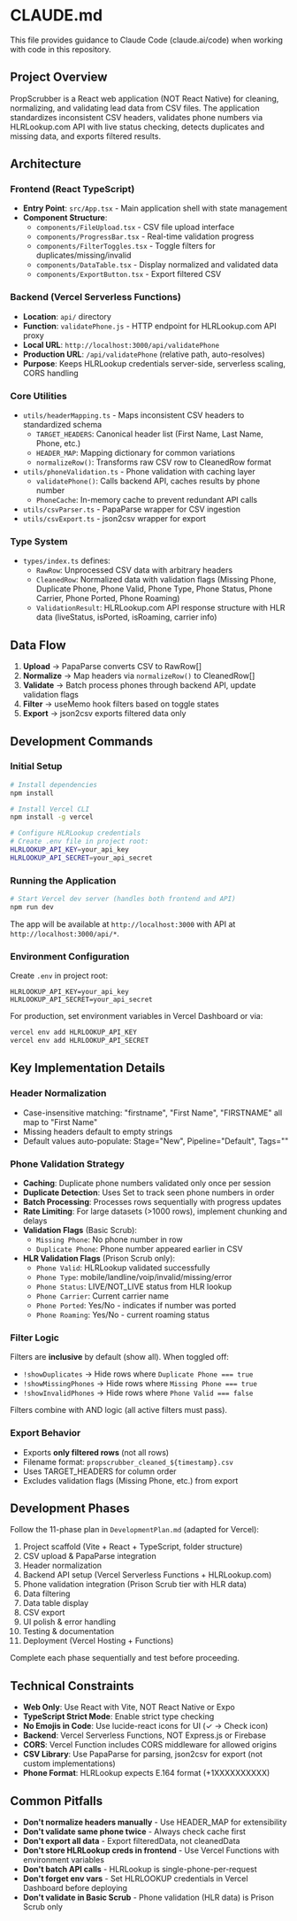 # CLAUDE.md

This file provides guidance to Claude Code (claude.ai/code) when working with code in this repository.

## Project Overview

PropScrubber is a React web application (NOT React Native) for cleaning, normalizing, and validating lead data from CSV files. The application standardizes inconsistent CSV headers, validates phone numbers via HLRLookup.com API with live status checking, detects duplicates and missing data, and exports filtered results.

## Architecture

### Frontend (React TypeScript)
- **Entry Point**: `src/App.tsx` - Main application shell with state management
- **Component Structure**:
  - `components/FileUpload.tsx` - CSV file upload interface
  - `components/ProgressBar.tsx` - Real-time validation progress
  - `components/FilterToggles.tsx` - Toggle filters for duplicates/missing/invalid
  - `components/DataTable.tsx` - Display normalized and validated data
  - `components/ExportButton.tsx` - Export filtered CSV

### Backend (Vercel Serverless Functions)
- **Location**: `api/` directory
- **Function**: `validatePhone.js` - HTTP endpoint for HLRLookup.com API proxy
- **Local URL**: `http://localhost:3000/api/validatePhone`
- **Production URL**: `/api/validatePhone` (relative path, auto-resolves)
- **Purpose**: Keeps HLRLookup credentials server-side, serverless scaling, CORS handling

### Core Utilities
- `utils/headerMapping.ts` - Maps inconsistent CSV headers to standardized schema
  - `TARGET_HEADERS`: Canonical header list (First Name, Last Name, Phone, etc.)
  - `HEADER_MAP`: Mapping dictionary for common variations
  - `normalizeRow()`: Transforms raw CSV row to CleanedRow format
- `utils/phoneValidation.ts` - Phone validation with caching layer
  - `validatePhone()`: Calls backend API, caches results by phone number
  - `PhoneCache`: In-memory cache to prevent redundant API calls
- `utils/csvParser.ts` - PapaParse wrapper for CSV ingestion
- `utils/csvExport.ts` - json2csv wrapper for export

### Type System
- `types/index.ts` defines:
  - `RawRow`: Unprocessed CSV data with arbitrary headers
  - `CleanedRow`: Normalized data with validation flags (Missing Phone, Duplicate Phone, Phone Valid, Phone Type, Phone Status, Phone Carrier, Phone Ported, Phone Roaming)
  - `ValidationResult`: HLRLookup.com API response structure with HLR data (liveStatus, isPorted, isRoaming, carrier info)

## Data Flow

1. **Upload** → PapaParse converts CSV to RawRow[]
2. **Normalize** → Map headers via `normalizeRow()` to CleanedRow[]
3. **Validate** → Batch process phones through backend API, update validation flags
4. **Filter** → useMemo hook filters based on toggle states
5. **Export** → json2csv exports filtered data only

## Development Commands

### Initial Setup
```bash
# Install dependencies
npm install

# Install Vercel CLI
npm install -g vercel

# Configure HLRLookup credentials
# Create .env file in project root:
HLRLOOKUP_API_KEY=your_api_key
HLRLOOKUP_API_SECRET=your_api_secret
```

### Running the Application
```bash
# Start Vercel dev server (handles both frontend and API)
npm run dev
```

The app will be available at `http://localhost:3000` with API at `http://localhost:3000/api/*`.

### Environment Configuration
Create `.env` in project root:
```
HLRLOOKUP_API_KEY=your_api_key
HLRLOOKUP_API_SECRET=your_api_secret
```

For production, set environment variables in Vercel Dashboard or via:
```bash
vercel env add HLRLOOKUP_API_KEY
vercel env add HLRLOOKUP_API_SECRET
```

## Key Implementation Details

### Header Normalization
- Case-insensitive matching: "firstname", "First Name", "FIRSTNAME" all map to "First Name"
- Missing headers default to empty strings
- Default values auto-populate: Stage="New", Pipeline="Default", Tags=""

### Phone Validation Strategy
- **Caching**: Duplicate phone numbers validated only once per session
- **Duplicate Detection**: Uses Set to track seen phone numbers in order
- **Batch Processing**: Processes rows sequentially with progress updates
- **Rate Limiting**: For large datasets (>1000 rows), implement chunking and delays
- **Validation Flags** (Basic Scrub):
  - `Missing Phone`: No phone number in row
  - `Duplicate Phone`: Phone number appeared earlier in CSV
- **HLR Validation Flags** (Prison Scrub only):
  - `Phone Valid`: HLRLookup validated successfully
  - `Phone Type`: mobile/landline/voip/invalid/missing/error
  - `Phone Status`: LIVE/NOT_LIVE status from HLR lookup
  - `Phone Carrier`: Current carrier name
  - `Phone Ported`: Yes/No - indicates if number was ported
  - `Phone Roaming`: Yes/No - current roaming status

### Filter Logic
Filters are **inclusive** by default (show all). When toggled off:
- `!showDuplicates` → Hide rows where `Duplicate Phone === true`
- `!showMissingPhones` → Hide rows where `Missing Phone === true`
- `!showInvalidPhones` → Hide rows where `Phone Valid === false`

Filters combine with AND logic (all active filters must pass).

### Export Behavior
- Exports **only filtered rows** (not all rows)
- Filename format: `propscrubber_cleaned_${timestamp}.csv`
- Uses TARGET_HEADERS for column order
- Excludes validation flags (Missing Phone, etc.) from export

## Development Phases

Follow the 11-phase plan in `DevelopmentPlan.md` (adapted for Vercel):
1. Project scaffold (Vite + React + TypeScript, folder structure)
2. CSV upload & PapaParse integration
3. Header normalization
4. Backend API setup (Vercel Serverless Functions + HLRLookup.com)
5. Phone validation integration (Prison Scrub tier with HLR data)
6. Data filtering
7. Data table display
8. CSV export
9. UI polish & error handling
10. Testing & documentation
11. Deployment (Vercel Hosting + Functions)

Complete each phase sequentially and test before proceeding.

## Technical Constraints

- **Web Only**: Use React with Vite, NOT React Native or Expo
- **TypeScript Strict Mode**: Enable strict type checking
- **No Emojis in Code**: Use lucide-react icons for UI (✓ → Check icon)
- **Backend**: Vercel Serverless Functions, NOT Express.js or Firebase
- **CORS**: Vercel Function includes CORS middleware for allowed origins
- **CSV Library**: Use PapaParse for parsing, json2csv for export (not custom implementations)
- **Phone Format**: HLRLookup expects E.164 format (+1XXXXXXXXXX)

## Common Pitfalls

- **Don't normalize headers manually** - Use HEADER_MAP for extensibility
- **Don't validate same phone twice** - Always check cache first
- **Don't export all data** - Export filteredData, not cleanedData
- **Don't store HLRLookup creds in frontend** - Use Vercel Functions with environment variables
- **Don't batch API calls** - HLRLookup is single-phone-per-request
- **Don't forget env vars** - Set HLRLOOKUP credentials in Vercel Dashboard before deploying
- **Don't validate in Basic Scrub** - Phone validation (HLR data) is Prison Scrub only
